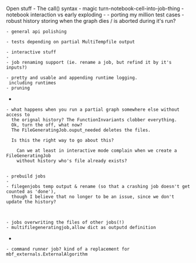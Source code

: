 Open stuff
	- The call() syntax
	- magic turn-notebook-cell-into-job-thing
	- notebook interaction vs early exploding
	- 
	- porting my million test cases
	- robust history storing when the graph dies / is aborted during it's run?
	
	- general api polishing
	 
	- tests depending on partial MultiTempfile output 
	
	- interactive stuff
	-
	- job renaming support (ie. rename a job, but refind it by it's inputs?)
 
	- pretty and usable and appending runtime logging.
	 including runtimes
	- pruning
-

	- what happens when you run a partial graph somewhere else without access to
	  the orignal history? The FunctionInvariants clobber everything.
	  Ok, turn the off, what now?
	  The FileGeneratingJob.ouput_needed deletes the files.
	  
	  Is this the right way to go about this?

		Can we at least in interactive mode complain when we create a FileGeneratingJob
	    without history who's file already exists?
		
		
	- prebuild jobs
	- 
	- filegenjobs temp output & rename (so that a crashing job doesn't get counted as 'done'),
	  though I believe that no longer to be an issue, since we don't update the history?
  
  
  
	- jobs overwriting the files of other jobs(!)
	- multifilegeneratingjob,allow dict as outputd definition
-

	- command runner job? kind of a replacement for mbf_externals.ExternalAlgorithm
